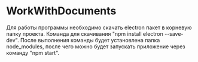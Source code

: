 # WorkWithDocuments

Для работы программы необходимо скачать electron пакет в корневую папку проекта.
Команда для скачивания "npm install electron --save-dev".
После выполнения команды будет установлена папка node_modules, после чего можно будет запускать приложение через команду "npm start".
